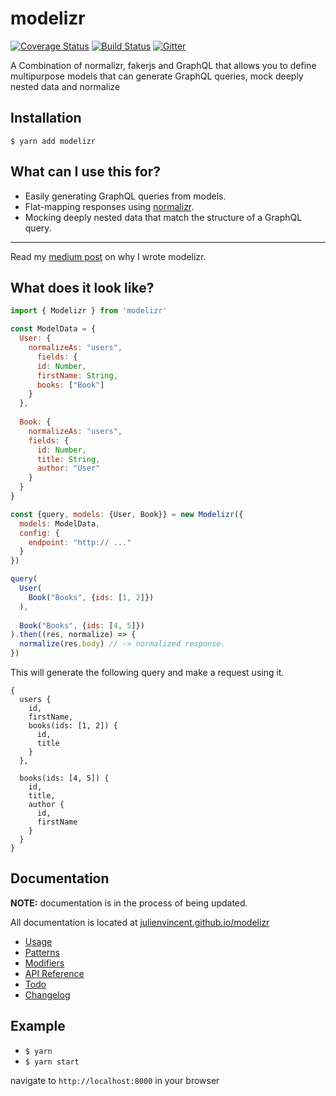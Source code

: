 # modelizr
[![Coverage Status](https://coveralls.io/repos/github/julienvincent/modelizr/badge.svg?branch=master)](https://coveralls.io/github/julienvincent/modelizr?branch=master)
[![Build Status](https://travis-ci.org/julienvincent/modelizr.svg?branch=master)](https://travis-ci.org/julienvincent/modelizr)
[![Gitter](https://badges.gitter.im/julienvincent/modelizr.svg)](https://gitter.im/julienvincent/modelizr?utm_source=badge&utm_medium=badge&utm_campaign=pr-badge)

A Combination of normalizr, fakerjs and GraphQL that allows you to define multipurpose models that can generate GraphQL queries, mock deeply nested data and normalize

## Installation

`$ yarn add modelizr`

## What can I use this for?

+ Easily generating GraphQL queries from models.
+ Flat-mapping responses using [normalizr](https://github.com/gaearon/normalizr).
+ Mocking deeply nested data that match the structure of a GraphQL query.

___

Read my [medium post](https://medium.com/@julienvincent/modelizr-99e59c1c4431#.applec5ut) on why I wrote modelizr.

## What does it look like?

```javascript
import { Modelizr } from 'modelizr'

const ModelData = {
  User: {
    normalizeAs: "users",
      fields: {
      id: Number,
      firstName: String,
      books: ["Book"]
    }
  },
    
  Book: {
    normalizeAs: "users",
    fields: {
      id: Number,
      title: String,
      author: "User"
    }
  }
}

const {query, models: {User, Book}} = new Modelizr({
  models: ModelData,
  config: {
    endpoint: "http:// ..."
  }
})

query(
  User(
    Book("Books", {ids: [1, 2]})
  ),
  
  Book("Books", {ids: [4, 5]})
).then((res, normalize) => {
  normalize(res.body) // -> normalized response.
})
```
This will generate the following query and make a request using it.
```
{
  users {
    id,
    firstName,
    books(ids: [1, 2]) {
      id,
      title
    }
  },
  
  books(ids: [4, 5]) {
    id,
    title,
    author {
      id,
      firstName
    }
  }
}
```

## Documentation

**NOTE:** documentation is in the process of being updated.

All documentation is located at [julienvincent.github.io/modelizr](http://julienvincent.github.io/modelizr)

* [Usage](http://julienvincent.github.io/modelizr/docs/usage)
* [Patterns](http://julienvincent.github.io/modelizr/docs/patterns)
* [Modifiers](http://julienvincent.github.io/modelizr/docs/modifiers)
* [API Reference](http://julienvincent.github.io/modelizr/docs/api)
* [Todo](http://julienvincent.github.io/modelizr/docs/Todo.html)
* [Changelog](http://julienvincent.github.io/modelizr/changelog.html)

## Example

+ `$ yarn`
+ `$ yarn start`

navigate to `http://localhost:8000` in your browser
